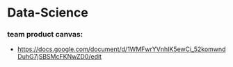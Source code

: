# Data-Science
### team product canvas:
- https://docs.google.com/document/d/1WMFwrYVnhIK5ewCi_52komwndDuhG7jSBSMcFKNwZD0/edit
